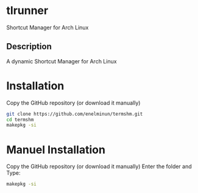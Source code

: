 # tlrunner
Shortcut Manager for Arch Linux

## Description
A dynamic Shortcut Manager for Arch Linux

# Installation

Copy the GitHub repository (or download it manually)
```bash
git clone https://github.com/enelminun/termshm.git
cd termshm
makepkg -si
```
# Manuel Installation
Copy the GitHub repository (or download it manually)
Enter the folder and 
Type: 
```bash
makepkg -si
```
